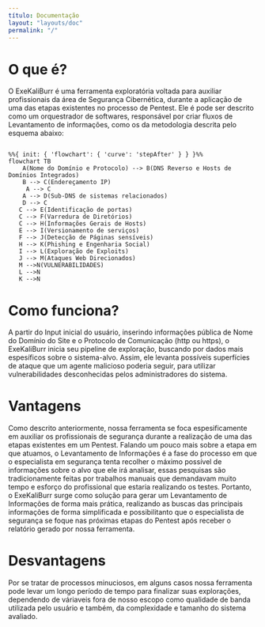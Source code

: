 ```yaml
---
título: Documentação
layout: "layouts/doc"
permalink: "/"
---
```


# O que é?

O ExeKaliBurr é uma ferramenta exploratória voltada para auxiliar profissionais da área de Segurança Cibernética, durante a aplicação de uma das etapas existentes no processo de Pentest. Ele é pode ser descrito como um orquestrador de softwares, responsável por criar fluxos de Levantamento de informações, como os da metodologia descrita pelo esquema abaixo: 

```mermaid

%%{ init: { 'flowchart': { 'curve': 'stepAfter' } } }%%
flowchart TB
    A(Nome do Domínio e Protocolo) --> B(DNS Reverso e Hosts de Domínios Integrados)
    B --> C(Endereçamento IP)
     A --> C
    A --> D(Sub-DNS de sistemas relacionados)
    D --> C
   C --> E(Identificação de portas)
   C --> F(Varredura de Diretórios)
   C --> H(Informações Gerais de Hosts)
   E --> I(Versionamento de serviços)
   F --> J(Detecção de Páginas sensíveis)
   H --> K(Phishing e Engenharia Social)
   I --> L(Exploração de Exploits)
   J --> M(Ataques Web Direcionados)
   M -->N(VULNERABILIDADES)
   L -->N
   K -->N
```

# Como funciona? 

A partir do Input inicial do usuário, inserindo informações pública de Nome do Domínio do Site e o Protocolo de Comunicação (http ou https), o ExeKaliBurr inicia seu pipeline de exploração, buscando por dados mais espesíficos sobre o sistema-alvo. Assim, ele levanta possíveis superfícies de ataque que um agente malicioso poderia seguir, para utilizar vulnerabilidades desconhecidas pelos administradores do sistema.


# Vantagens

Como descrito anteriormente, nossa ferramenta se foca espesificamente em auxiliar os profissionais de segurança durante a realização de uma das etapas existentes em um Pentest. Falando um pouco mais sobre a etapa em que atuamos, o Levantamento de Informações é a fase do processo em que o especialista em segurança tenta recolher o máximo possível de informações sobre o alvo que ele irá analisar, essas pesquisas são tradicionamente feitas por trabalhos manuais que demandavam muito tempo e esforço do profissional que estaria realizando os testes. Portanto, o ExeKaliBurr surge como solução para gerar um Levantamento de Informações de forma mais prática, realizando as buscas das principais informações de forma simplificada e possibilitanto que o especialista de segurança se foque nas próximas etapas do Pentest após receber o relatório gerado por nossa ferramenta.

# Desvantagens

Por se tratar de processos minuciosos, em alguns casos nossa ferramenta pode levar um longo período de tempo para finalizar suas explorações, dependendo de váriaveis fora de nosso escopo como qualidade de banda utilizada pelo usuário e também, da complexidade e tamanho do sistema avaliado.
